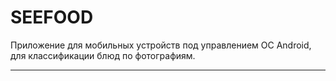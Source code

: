 # SEEFOOD

Приложение для мобильных устройств под управлением ОС Android, для классификации блюд по фотографиям.

---
